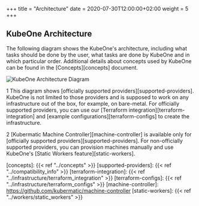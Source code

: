 +++
title = "Architecture"
date = 2020-07-30T12:00:00+02:00
weight = 5
+++

## KubeOne Architecture

The following diagram shows the KubeOne's architecture, including what
tasks should be done by the user, what tasks are done by KubeOne and in
which particular order.
Additional details about concepts used by KubeOne can be found in the
[Concepts][concepts] document.

![KubeOne Architecture Diagram](/img/kubeone/master/architecture/architecture.png)

1 This diagram shows [officially supported providers][supported-providers].
KubeOne is not limited to those providers and is supposed to work on any 
infrastructure out of the box, for example, on bare-metal.
For officially supported providers, you can use our [Terraform
integration][terraform-integration] and [example configurations][terraform-configs]
to create the infrastructure.

2 [Kubermatic Machine Controller][machine-controller] is available
only for [officially supported providers][supported-providers]. For non-officially
supported providers, you can provision machines manually and use KubeOne's
[Static Workers feature][static-workers].

[concepts]: {{< ref "../concepts" >}}
[supported-providers]: {{< ref "../compatibility_info" >}}
[terraform-integration]: {{< ref "../infrastructure/terraform_integration" >}}
[terraform-configs]: {{< ref "../infrastructure/terraform_configs" >}}
[machine-controller]: https://github.com/kubermatic/machine-controller
[static-workers]: {{< ref "../workers/static_workers" >}}
